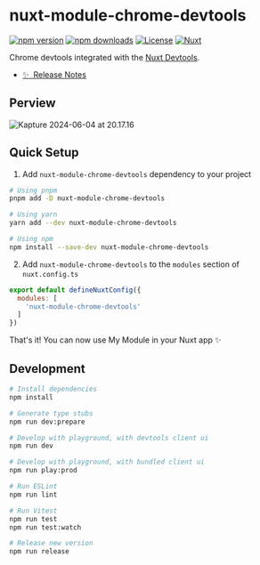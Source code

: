 # nuxt-module-chrome-devtools

[![npm version][npm-version-src]][npm-version-href]
[![npm downloads][npm-downloads-src]][npm-downloads-href]
[![License][license-src]][license-href]
[![Nuxt][nuxt-src]][nuxt-href]

Chrome devtools integrated with the [Nuxt Devtools](https://github.com/nuxt/devtools).

- [✨ &nbsp;Release Notes](/CHANGELOG.md)

## Perview

![Kapture 2024-06-04 at 20.17.16](https://cdn.jsdelivr.net/gh/yuyinws/static@master/2024/06/upgit_20240604_1717506619.gif)

## Quick Setup

1. Add `nuxt-module-chrome-devtools` dependency to your project

```bash
# Using pnpm
pnpm add -D nuxt-module-chrome-devtools

# Using yarn
yarn add --dev nuxt-module-chrome-devtools

# Using npm
npm install --save-dev nuxt-module-chrome-devtools
```

2. Add `nuxt-module-chrome-devtools` to the `modules` section of `nuxt.config.ts`

```js
export default defineNuxtConfig({
  modules: [
    'nuxt-module-chrome-devtools'
  ]
})
```

That's it! You can now use My Module in your Nuxt app ✨

## Development

```bash
# Install dependencies
npm install

# Generate type stubs
npm run dev:prepare

# Develop with playground, with devtools client ui
npm run dev

# Develop with playground, with bundled client ui
npm run play:prod

# Run ESLint
npm run lint

# Run Vitest
npm run test
npm run test:watch

# Release new version
npm run release
```

<!-- Badges -->
[npm-version-src]: https://img.shields.io/npm/v/nuxt-module-chrome-devtools/latest.svg?style=flat&colorA=18181B&colorB=28CF8D
[npm-version-href]: https://npmjs.com/package/nuxt-module-chrome-devtools

[npm-downloads-src]: https://img.shields.io/npm/dm/nuxt-module-chrome-devtools.svg?style=flat&colorA=18181B&colorB=28CF8D
[npm-downloads-href]: https://npmjs.com/package/nuxt-module-chrome-devtools

[license-src]: https://img.shields.io/npm/l/nuxt-module-chrome-devtools.svg?style=flat&colorA=18181B&colorB=28CF8D
[license-href]: https://npmjs.com/package/nuxt-module-chrome-devtools

[nuxt-src]: https://img.shields.io/badge/Nuxt-18181B?logo=nuxt.js
[nuxt-href]: https://nuxt.com
